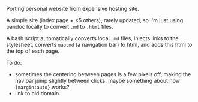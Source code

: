 Porting personal website from expensive hosting site.

A simple site (index page + <5 others), rarely updated, so I'm just using pandoc locally to convert `.md` to `.html` files.


A bash script automatically converts local `.md` files, injects links to the stylesheet, converts `map.md` (a navigation bar) to html, and adds this html to the top of each page. 

To do:
* sometimes the centering between pages is a few pixels off, making the nav bar jump slightly between clicks.  maybe something about how `{margin:auto}` works?
* link to old domain
